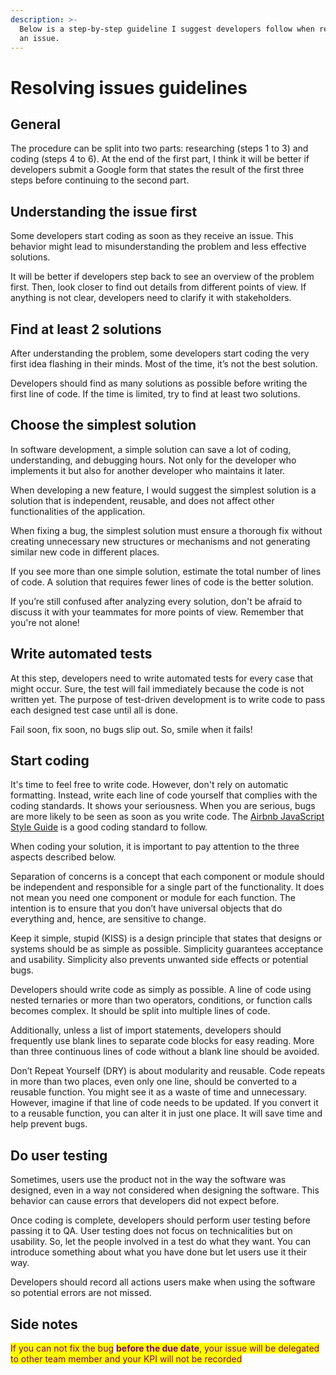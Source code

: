 ```yaml
---
description: >-
  Below is a step-by-step guideline I suggest developers follow when resolving
  an issue.
---
```


# Resolving issues guidelines

## General

The procedure can be split into two parts: researching (steps 1 to 3) and coding (steps 4 to 6). At the end of the first part, I think it will be better if developers submit a Google form that states the result of the first three steps before continuing to the second part.

## Understanding the issue first

Some developers start coding as soon as they receive an issue. This behavior might lead to misunderstanding the problem and less effective solutions.

It will be better if developers step back to see an overview of the problem first. Then, look closer to find out details from different points of view. If anything is not clear, developers need to clarify it with stakeholders.

## Find at least 2 solutions

After understanding the problem, some developers start coding the very first idea flashing in their minds. Most of the time, it’s not the best solution.

Developers should find as many solutions as possible before writing the first line of code. If the time is limited, try to find at least two solutions.

## Choose the simplest solution

In software development, a simple solution can save a lot of coding, understanding, and debugging hours. Not only for the developer who implements it but also for another developer who maintains it later.

When developing a new feature, I would suggest the simplest solution is a solution that is independent, reusable, and does not affect other functionalities of the application.

When fixing a bug, the simplest solution must ensure a thorough fix without creating unnecessary new structures or mechanisms and not generating similar new code in different places.

If you see more than one simple solution, estimate the total number of lines of code. A solution that requires fewer lines of code is the better solution.

If you’re still confused after analyzing every solution, don't be afraid to discuss it with your teammates for more points of view. Remember that you're not alone!

## Write automated tests

At this step, developers need to write automated tests for every case that might occur. Sure, the test will fail immediately because the code is not written yet. The purpose of test-driven development is to write code to pass each designed test case until all is done.

Fail soon, fix soon, no bugs slip out. So, smile when it fails!

## Start coding

It's time to feel free to write code. However, don't rely on automatic formatting. Instead, write each line of code yourself that complies with the coding standards. It shows your seriousness. When you are serious, bugs are more likely to be seen as soon as you write code. The [Airbnb JavaScript Style Guide](https://github.com/airbnb/javascript) is a good coding standard to follow.

When coding your solution, it is important to pay attention to the three aspects described below.

Separation of concerns is a concept that each component or module should be independent and responsible for a single part of the functionality. It does not mean you need one component or module for each function. The intention is to ensure that you don’t have universal objects that do everything and, hence, are sensitive to change.

Keep it simple, stupid (KISS) is a design principle that states that designs or systems should be as simple as possible. Simplicity guarantees acceptance and usability. Simplicity also prevents unwanted side effects or potential bugs.

Developers should write code as simply as possible. A line of code using nested ternaries or more than two operators, conditions, or function calls becomes complex. It should be split into multiple lines of code.

Additionally, unless a list of import statements, developers should frequently use blank lines to separate code blocks for easy reading. More than three continuous lines of code without a blank line should be avoided.

Don’t Repeat Yourself (DRY) is about modularity and reusable. Code repeats in more than two places, even only one line, should be converted to a reusable function. You might see it as a waste of time and unnecessary. However, imagine if that line of code needs to be updated. If you convert it to a reusable function, you can alter it in just one place. It will save time and help prevent bugs.

## Do user testing

Sometimes, users use the product not in the way the software was designed, even in a way not considered when designing the software. This behavior can cause errors that developers did not expect before.

Once coding is complete, developers should perform user testing before passing it to QA. User testing does not focus on technicalities but on usability. So, let the people involved in a test do what they want. You can introduce something about what you have done but let users use it their way.

Developers should record all actions users make when using the software so potential errors are not missed.

## Side notes

<mark style="color:purple;">If you can not fix the bug</mark> <mark style="color:purple;"></mark><mark style="color:purple;">**before the due date**</mark><mark style="color:purple;">, your issue will be delegated to other team member and your KPI will not be recorded</mark>
